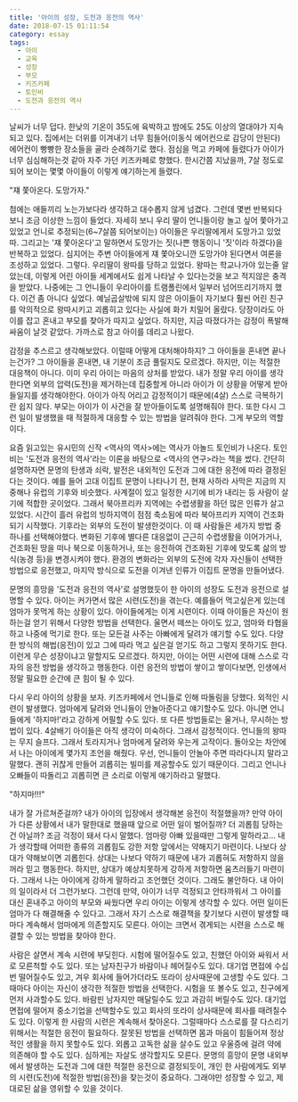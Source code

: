 ```yaml
---
title: '아이의 성장, 도전과 응전의 역사'
date: 2018-07-15 01:11:54
category: essay
tags:
  - 아이
  - 교육
  - 성장
  - 부모
  - 키즈카페
  - 토인비
  - 도전과 응전의 역사
---
```




날씨가 너무 덥다. 한낮의 기온이 35도에 육박하고 밤에도 25도 이상의 열대야가 지속되고 있다. 집에서는 더위를 이겨내기 너무
힘들어(이동식 에어컨으로 감당이 안된다) 에어컨이 빵빵한 장소들을 골라 순례하기로 했다. 점심을 먹고 카페에 들렸다가 아이가 너무
심심해하는것 같아 자주 가던 키즈카페로 향했다. 한시간쯤 지났을까, 7살 정도로 되어 보이는 몇몇 아이들이 이렇게 얘기하는게 들렸다.

  

  "쟤 쫓아온다. 도망가자."

  

첨에는 애들끼리 노는가보다라 생각하고 대수롭지 않게 넘겼다. 그런데 몇번 반복되다 보니 조금 이상한 느낌이 들었다. 자세히 보니 우리 딸이
언니들이랑 놀고 싶어 쫓아가고 있었고 언니로 추정되는(6~7살쯤 되어보이는) 아이들은 우리딸에게서 도망가고 있었따. 그리고는 '쟤
쫓아온다'고 말하면서 도망가는 짓(나쁜 행동이니 '짓'이라 하겠다)을 반복하고 있었다. 심지어는 주변 아이들에게 쟤 쫓아오니깐 도망가야
된다면서 여론을 조성하고 있었다. 그렇다. 우리딸이 왕따를 당하고 있었다. 왕따는 학교나가야 있는줄 알았는데, 이렇게 어린 아이들 세계에서도
쉽게 나타날 수 있다는것을 보고 적지않은 충격을 받았다. 나중에는 그 언니들이 우리아이를 트램폴린에서 일부러 넘어뜨리기까지 했다. 이건 좀
아니다 싶었다. 예닐곱살밖에 되지 않은 아이들이 자기보다 훨씬 어린 친구를 악의적으로 왕따시키고 괴롭히고 있다는 사실에 화가 치밀어 올랐다.
당장이라도 아이를 잡고 혼내고 부모를 찾아가 따지고 싶었다. 하지만, 지금 따졌다가는 감정이 폭발해 싸움이 날것 같았다. 가까스로 참고
아이를 데리고 나왔다.

  

감정을 추스르고 생각해보았다. 이럴때 어떻게 대처해야하지? 그 아이들을 혼내면 끝나는건가? 그 아이들을 혼내면, 내 기분이 조금 풀릴지도
모르겠다. 하지만, 이는 적절한 대응책이 아니다. 이미 우리 아이는 마음의 상처를 받았다. 내가 정말 우리 아이를 생각한다면 외부의
압력(도전)을 제거하는데 집중할게 아니라 아이가 이 상황을 어떻게 받아들일지를 생각해야한다. 아이가 아직 어리고 감정적이기 때문에(4살)
스스로 극복하기란 쉽지 않다. 부모는 아이가 이 사건을 잘 받아들이도록 설명해줘야 한다. 또한 다시 그런 일이 발생했을 때 적절하게 대응할
수 있는 방법을 알려줘야 한다. 그게 부모의 역할이다.

  

요즘 읽고있는 유시민의 신작 <역사의 역사>에는 역사가 아놀드 토인비가 나온다. 토인비는 '도전과 응전의 역사'라는 이론을 바탕으로 <역사의
연구>라는 책을 썼다. 간단히 설명하자면 문명의 탄생과 쇠락, 발전은 내외적인 도전과 그에 대한 응전에 따라 결정된다는 것이다. 예를 들어
고대 이집트 문명이 나타나기 전, 현재 사하라 사막은 지금의 지중해나 유럽의 기후와 비슷했다. 사계절이 있고 일정한 시기에 비가 내리는 등
사람이 살기에 적합한 곳이었다. 그래서 북아프리카 지역에는 수렵생활을 하던 많은 인류가 살고 있었다. 시간이 흘러 유럽의 빙하지역이 점점
축소됨에 따라 북아프리카 지역이 건조화 되기 시작했다. 기후라는 외부의 도전이 발생한것이다. 이 때 사람들은 세가지 방법 중 하나를
선택해야했다. 변화된 기후에 별다른 대응없이 근근히 수렵생활을 이어가거나, 건조화된 땅을 떠나 북으로 이동하거나, 또는 응전하여 건조화된
기후에 맞도록 삶의 방식(농경 등)을 변경시켜야 했다. 환경의 변화라는 외부의 도전에 각자 자신들이 선택한 방법으로 응전했고, 마지막
방식으로 도전을 이겨낸 인류가 이집트 문명을 만들어냈다.

  

문명의 흥망을 '도전과 응전의 역사'로 설명했듯이 한 아이의 성장도 도전과 응전으로 설명할 수 있다. 아이는 커가면서 많은 시련(도전)을
겪는다. 예를들어 먹고싶은게 있는데 엄마가 못먹게 하는 상황이 있다. 아이들에게는 이게 시련이다. 이때 아이들은 자신이 원하는걸 얻기 위해서
다양한 방법을 선택한다. 울면서 떼쓰는 아이도 있고, 엄마와 타협을 하고 나중에 먹기로 한다. 또는 모든걸 사주는 아빠에게 달려가 얘기할
수도 있다. 다양한 방식의 해법(응전)이 있고 그에 따라 먹고 싶은걸 얻기도 하고 그렇지 못하기도 한다. 이런게 무슨 성장이냐고 말할지도
모르겠다. 하지만, 아이는 어떤 시련에 대해 스스로 각자의 응전 방법을 생각하고 행동한다. 이런 응전의 방법이 쌓이고 쌓이다보면, 인생에서
정말 필요한 순간에 큰 힘이 될 수 있다.

  

다시 우리 아이의 상황을 보자. 키즈카페에서 언니들로 인해 따돌림을 당했다. 외적인 시련이 발생했다. 엄마에게 달려와 언니들이 안놀아준다고
얘기할수도 있다. 아니면 언니들에게 '하지마!'라고 강하게 어필할 수도 있다. 또 다른 방법들로는 울거나, 무시하는 방법이 있다. 4살배기
아이들은 아직 생각이 미숙하다. 그래서 감정적이다. 언니들의 왕따는 무지 슬프다. 그래서 토라지거나 엄마에게 달려와 우는게 고작이다.
돌아오는 차안에서 나는 아이에게 몇가지 조언을 해줬다. 우선, 언니들이 안놀아 주면 따라다니지 말라고 말했다. 괜히 귀찮게 만들어 괴롭히는
빌미를 제공할수도 있기 때문이다. 그리고 언니나 오빠들이 따돌리고 괴롭히면 큰 소리로 이렇게 얘기하라고 말했다.

  

  "하지마!!!"

  

내가 잘 가르쳐준걸까? 내가 아이의 입장에서 생각해본 응전이 적절했을까? 만약 아이가 다른 상황에서 내가 말한대로 했을때 앞으로 어떤 일이
벌어질까? 더 괴롭힘 당하는건 아닐까? 조금 걱정이 돼서 다시 말했다. 엄마랑 아빠 있을때만 그렇게 말하라고... 내가 생각할때 어떠한
종류의 괴롭힘도 강한 저항 앞에서는 약해지기 마련이다. 나보다 상대가 약해보이면 괴롭힌다. 상대는 나보다 약하기 때문에 내가 괴롭혀도
저항하지 않을꺼라 믿고 행동한다. 하지만, 상대가 예상치못하게 강하게 저항하면 움츠러들기 마련이다. 그래서 나는 아이에게 강하게 말하라고
조언했던 것이다. 그래도 불안하다. 내 아이의 일이라서 더 그런가보다. 그런데 만약, 아이가 너무 걱정되고 안타까워서 그 아이를 대신
혼내주고 아이의 부모와 싸웠다면 우리 아이는 이렇게 생각할 수 있다. 어떤 일이든 엄마가 다 해결해줄 수 있다고. 그래서 자기 스스로
해결책을 찾기보다 시련이 발생할 때마다 계속해서 엄마에게 의존할지도 모른다. 아이는 크면서 겪게되는 시련을 스스로 해결할 수 있는 방법을
찾아야 한다.

  

사람은 살면서 계속 시련에 부딪힌다. 시험에 떨어질수도 있고, 친했던 아이와 싸워서 서로 모른척할 수도 있다. 또는 남자친구가 바람이나
헤어질수도 있다. 대기업 면접에 수십번 떨어질수도 있고, 겨우 회사에 들어가더라도 또라이 상사때문에 고생할 수도 있다. 그 때마다 아이는
자신이 생각한 적절한 방법을 선택한다. 시험을 또 볼수도 있고, 친구에게 먼저 사과할수도 있다. 바람핀 남자지만 매달릴수도 있고 과감히
버릴수도 있다. 대기업 면접에 떨어져 중소기업을 선택할수도 있고 회사의 또라이 상사때문에 회사를 때려칠수도 있다. 이렇게 한 사람의 시련은
계속해서 찾아온다. 그럴때마다 스스로를 잘 다스리기 위해서는 적절한 응전이 필요하다. 잘못된 방법을 선택하면 몸과 마음이 힘들어져 정상적인
생활을 하지 못할수도 있다. 외롭고 고독한 삶을 살수도 있고 우울증에 걸려 약에 의존해야 할 수도 있다. 심하게는 자살도 생각할지도 모른다.
문명의 흥망이 문명 내외부에서 발생하는 도전과 그에 대한 적절한 응전으로 결정되듯이, 개인 한 사람에게도 외부의 시련(도전)에 적절한
방법(응전)을 찾는것이 중요하다. 그래야만 성장할 수 있고, 제대로된 삶을 영위할 수 있을 것이다.

  

  

  


